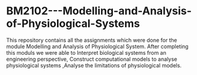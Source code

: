 # BM2102---Modelling-and-Analysis-of-Physiological-Systems
This repository contains all the assignments which were done for the module Modelling and Analysis of Physiological System. After completing this moduls we were able to Interpret biological systems from an engineering perspective, Construct computational models to analyse physiological systems ,Analyse the limitations of physiological models.

